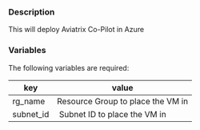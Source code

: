 ### Description

This will deploy Aviatrix Co-Pilot in Azure

### Variables
The following variables are required:

key | value
--- | ---
rg_name | Resource Group to place the VM in
subnet_id | Subnet ID to place the VM in